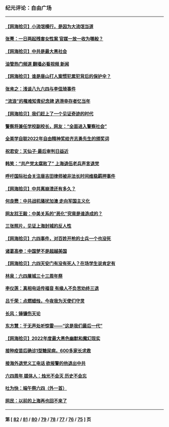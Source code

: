 ### 纪元评论：自由广场
---
#### [【网海拾贝】小流氓横行，是因为大流氓当道](../../pages/nsc993/n13762217.md?06190330) 
#### [张菁：一日两起残害女性案 官媒一放一收为哪般？](../../pages/nsc993/n13761611.md?06190330) 
#### [【网海拾贝】中共是最大黑社会](../../pages/nsc993/n13760791.md?06190330) 
#### [油管热门频道 翻墙必看视频 新闻](ok?06190330)
#### [【网海拾贝】谁是唐山打人案惯犯累犯背后的保护伞？](../../pages/nsc993/n13759258.md?06190330) 
#### [张肯之：浅谈八九六四与李佳琦事件](../../pages/nsc993/n13759194.md?06190330) 
#### [“流浪”的罹难知青纪念碑 逃港幸存者忆当年](../../pages/nsc993/n13758168.md?06190330) 
#### [【网海拾贝】我们赶上了一个见证奇迹的时代](../../pages/nsc993/n13757535.md?06190330) 
#### [警察将兼任学校副校长，网友：“全面进入警察社会”](../../pages/nsc993/n13756603.md?06190330) 
#### [全美学自联2022年自由精神奖给齐志勇先生的颁奖词](../../pages/nsc993/n13757085.md?06190330) 
#### [祝君安：天仙子·最后审判日益近](../../pages/nsc993/n13757082.md?06190330) 
#### [韩笑：“共产党太腐败了” 上海退伍老兵声言退党](../../pages/nsc993/n13756509.md?06190330) 
#### [呼吁国际社会关注唐吉田律师被非法长时间维稳羁押事件](../../pages/nsc993/n13756423.md?06190330) 
#### [【网海拾贝】中共离崩溃还有多久？](../../pages/nsc993/n13756396.md?06190330) 
#### [何良懋：中共战机骚扰加澳 走向军国主义化](../../pages/nsc993/n13756358.md?06190330) 
#### [网友怼王毅：中美关系的“恶化”究竟是谁造成的？](../../pages/nsc993/n13754895.md?06190330) 
#### [三张照片，见证上海封城的反人性](../../pages/nsc993/n13754862.md?06190330) 
#### [【网海拾贝】六四事件，对百姓开枪的士兵一个也没死](../../pages/nsc993/n13754786.md?06190330) 
#### [诸葛高参：中国梦不是超越美国](../../pages/nsc993/n13753666.md?06190330) 
#### [【网海拾贝】六四天安门有没有死人？在场学生说肯定有](../../pages/nsc993/n13753395.md?06190330) 
#### [林泉：六四屠城三十三周年祭](../../pages/nsc993/n13753318.md?06190330) 
#### [李仪莲：真相电话传福音 有缘人不负苦劝终三退](../../pages/nsc993/n13753255.md?06190330) 
#### [吕千荣：点燃蜡烛，今夜我为天使们守灵](../../pages/nsc993/n13753239.md?06190330) 
#### [长风：锤镰伤天论](../../pages/nsc993/n13753220.md?06190330) 
#### [东方慧：于无声处听惊雷——“这是我们最后一代”](../../pages/nsc993/n13753047.md?06190330) 
#### [【网海拾贝】2022年度最大黑色幽默和魔幻现实](../../pages/nsc993/n13752233.md?06190330) 
#### [接种疫苗后确诊1型糖尿病，600多家长求救](../../pages/nsc993/n13752221.md?06190330) 
#### [接海外退党义工电话 欲报警的他退出中共](../../pages/nsc993/n13750442.md?06190330) 
#### [六四周年 媒体人：烛光不会灭 历史不会忘](../../pages/nsc993/n13751264.md?06190330) 
#### [吐为快：端午祭六四（外一首）](../../pages/nsc993/n13751218.md?06190330) 
#### [网民：以前的上海再也回不来了](../../pages/nsc993/n13750818.md?06190330) 

---
#### 第 [ [82](./82.md?06190330) / [81](./81.md?06190330) / [80](./80.md?06190330) / [79](./79.md?06190330) / [78](./78.md?06190330) / [77](./77.md?06190330) / [76](./76.md?06190330) / [75](./75.md?06190330) ] 页
